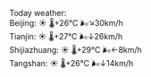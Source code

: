 Today weather:  
Beijing: ☀️   🌡️+26°C 🌬️↘30km/h  
Tianjin: ☀️   🌡️+27°C 🌬️↓26km/h  
Shijiazhuang: ☀️   🌡️+29°C 🌬️←8km/h  
Tangshan: ☀️   🌡️+26°C 🌬️↓14km/h  
